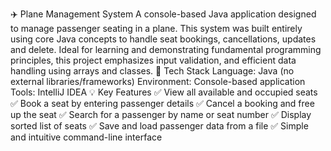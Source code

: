 ✈️ Plane Management System
A console-based Java application designed to manage passenger seating in a plane. This system was built entirely using core Java concepts to handle seat bookings, cancellations, updates and delete.
Ideal for learning and demonstrating fundamental programming principles, this project emphasizes input validation, and efficient data handling using arrays and classes.
🔧 Tech Stack
Language: Java (no external libraries/frameworks)
Environment: Console-based application
Tools: IntelliJ IDEA 
💡 Key Features
✅ View all available and occupied seats
✅ Book a seat by entering passenger details
✅ Cancel a booking and free up the seat
✅ Search for a passenger by name or seat number
✅ Display sorted list of seats
✅ Save and load passenger data from a file
✅ Simple and intuitive command-line interface

